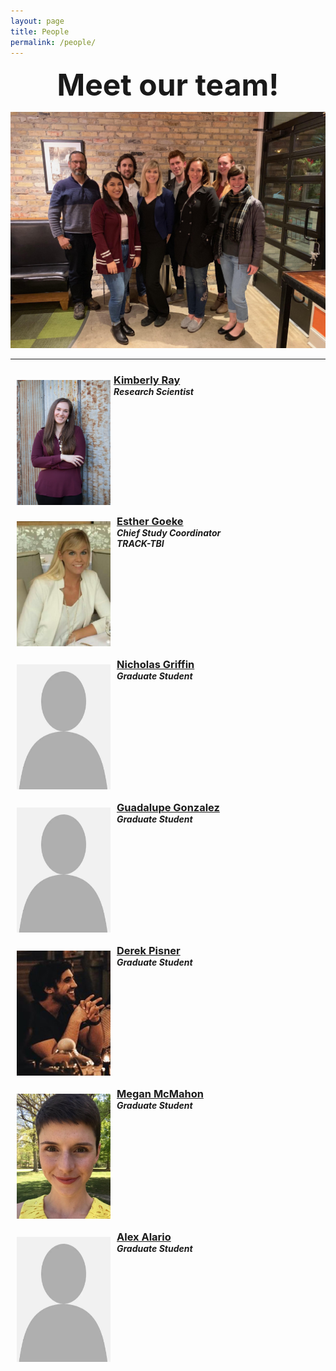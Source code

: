 ```yaml
---
layout: page
title: People
permalink: /people/
---
```


<center><strong><font size="15"> Meet our team! </font></strong></center>

![Team picture](/assets/team.jpg)
____________________________________________________________________________________________________________________________________________________________________________________________________________________________________________________________________________________________________________________________________________

<!--

<center> Learn more about the team by clicking below! </center>

<center><a href="/kimray/"> Kimberly Ray </a> </center>

<center><a href="/derekpisner/"> Derek Pisner </a> </center>

<center><a href="/esthergoeke/"> Esther Goeke </a> </center>

<center><a href="/guadalupegonzalez/"> Guadalupe Gonzalez </a> </center>

<center><a href="/meganmcmahon/"> Megan McMahon </a> </center>

<center><a href="/nicholasgriffin/"> Nicholas Griffin </a> </center>

<center><a href="/alexalario/"> Alex Alario </a> </center>
-->

<div>

<img src="/assets/KLR-labwebsitephoto.jpg" hspace="10" style="width:150px; height:200px; float:left; margin: 10px; margin-right: 1%; margin-bottom: 0.5em;">
<h3 style="margin-bottom:0;"> <a href="/kimray/"> Kimberly Ray </a></h3>
<h5 style="margin-top:0; margin-bottom:0;"> Research Scientist </h5>
<a href="https://orcid.org/0000-0003-1302-2834" target="_blank"><i class="ai ai-orcid-square ai-lg"></i></a>
<a href="http://scholar.google.com/citations?user=Qt6OuAkAAAAJ" target="_blank"><i class="ai ai-google-scholar-square ai-lg"></i></a>
<a href="https://www.researchgate.net/profile/Kimberly_Ray" target="_blank"><i class="ai ai-researchgate-square ai-lg"></i></a>
<a href="https://github.com/kimberlylray" target="_blank"><i class="fab fa-github-square fa-lg"></i></a>

</div>

<p style="clear: both;">

<div>

<img src="/assets/esther-goeke.jpg" hspace="10" style="width:150px; height:200px; float:left; margin: 10px;">
<h3 style="margin-bottom:0; "> <a href="/esthergoeke/"> Esther Goeke </a></h3>
<h5 style="margin-top:0; margin-bottom:0"> Chief Study Coordinator</h5>
<h5 style="margin-top:0;"> TRACK-TBI</h5>


</div>

<p style="clear: both;">

<div>

<img src="/assets/placeholder.jpg" hspace="10" style="width:150px; height:200px; float:left; margin: 10px;">
<h3 style="margin-bottom:0;"> <a href="/nicholasgriffin/"> Nicholas Griffin </a></h3>
<h5 style="margin-top:0;"> Graduate Student </h5>

</div>

<p style="clear: both;">

<div>

<img src="/assets/placeholder.jpg" hspace="10" style="width:150px; height:200px; float:left; margin: 10px;">
<h3 style="margin-bottom:0;"> <a href="/guadalupegonzalez/"> Guadalupe Gonzalez</a></h3>
<h5 style="margin-top:0;"> Graduate Student </h5>

</div>

<p style="clear: both;">

<div>

<img src="/assets/derek-pisner.png" hspace="10" style="width:150px; height:200px; float:left; margin: 10px;">
<h3 style="margin-bottom:0;"> <a href="/derekpisner/"> Derek Pisner</a></h3>
<h5 style="margin-top:0; margin-bottom:0;"> Graduate Student </h5>
<a href="http://scholar.google.com/citations?user=fxkMpsYAAAAJ&hl" target="_blank"><i class="ai ai-google-scholar-square ai-lg"></i></a>
<a href="https://dpys.github.io/" target="_blank"><i class="fas fa-external-link-square-alt fa-lg"></i></a>
<a href="https://github.com/dPys" target="_blank"><i class="fab fa-github-square fa-lg"></i></a>

</div>

<p style="clear: both;">

<div>

<img src="/assets/megan-mcmahon.jpg" hspace="10" style="width:150px; height:200px; float:left; margin: 10px;">
<h3 style="margin-bottom:0;"> <a href="/meganmcmahon/"> Megan McMahon</a></h3>
<h5 style="margin-top:0; margin-bottom:0;"> Graduate Student </h5>
<a href="https://www.researchgate.net/profile/Megan_Mcmahon4" target="_blank"><i class="ai ai-researchgate-square ai-lg"></i></a>
<a href="http://scholar.google.com/citations?user=gQt3NCoAAAAJ" target="_blank"><i class="ai ai-google-scholar-square ai-lg"></i></a>
<a href=" https://liberalarts.utexas.edu/psychology/graduate/profile.php?id=mcm5324" target="_blank"><i class="fas fa-external-link-square-alt fa-lg"></i></a>
<a href="https://github.com/mcmahonmc" target="_blank"><i class="fab fa-github-square fa-lg"></i></a>

</div>

<p style="clear: both;">

<div>

<img src="/assets/placeholder.jpg" hspace="10" style="width:150px; height:200px; float:left; margin: 10px;">
<h3 style="margin-bottom:0;"> <a href="/alexalario/"> Alex Alario</a></h3>
<h5 style="margin-top:0;"> Graduate Student </h5>

</div>